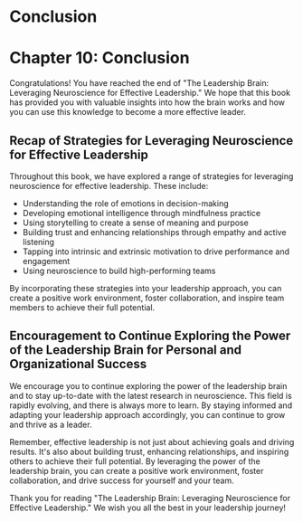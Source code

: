 # Conclusion

Chapter 10: Conclusion
======================

Congratulations! You have reached the end of "The Leadership Brain: Leveraging Neuroscience for Effective Leadership." We hope that this book has provided you with valuable insights into how the brain works and how you can use this knowledge to become a more effective leader.

Recap of Strategies for Leveraging Neuroscience for Effective Leadership
------------------------------------------------------------------------

Throughout this book, we have explored a range of strategies for leveraging neuroscience for effective leadership. These include:

* Understanding the role of emotions in decision-making
* Developing emotional intelligence through mindfulness practice
* Using storytelling to create a sense of meaning and purpose
* Building trust and enhancing relationships through empathy and active listening
* Tapping into intrinsic and extrinsic motivation to drive performance and engagement
* Using neuroscience to build high-performing teams

By incorporating these strategies into your leadership approach, you can create a positive work environment, foster collaboration, and inspire team members to achieve their full potential.

Encouragement to Continue Exploring the Power of the Leadership Brain for Personal and Organizational Success
-------------------------------------------------------------------------------------------------------------

We encourage you to continue exploring the power of the leadership brain and to stay up-to-date with the latest research in neuroscience. This field is rapidly evolving, and there is always more to learn. By staying informed and adapting your leadership approach accordingly, you can continue to grow and thrive as a leader.

Remember, effective leadership is not just about achieving goals and driving results. It's also about building trust, enhancing relationships, and inspiring others to achieve their full potential. By leveraging the power of the leadership brain, you can create a positive work environment, foster collaboration, and drive success for yourself and your team.

Thank you for reading "The Leadership Brain: Leveraging Neuroscience for Effective Leadership." We wish you all the best in your leadership journey!

